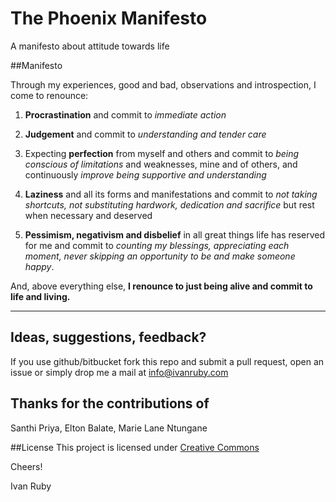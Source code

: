 The Phoenix Manifesto
================

A manifesto about attitude towards life


##Manifesto

Through my experiences, good and bad, observations and introspection, I come to renounce:

1. **Procrastination** and commit to *immediate action*

2. **Judgement** and commit to *understanding and tender care*

3. Expecting **perfection** from myself and others and commit to *being conscious of limitations* and weaknesses, mine and of others, and continuously *improve being supportive and understanding*

4. **Laziness** and all its forms and manifestations and commit to *not taking shortcuts, not substituting hardwork, dedication and sacrifice* but rest when necessary and deserved

5. **Pessimism, negativism and disbelief** in all great things life has reserved for me and commit to *counting my blessings, appreciating each moment, never skipping an opportunity to be and make someone happy*.


And, above everything else, **I renounce to just being alive and commit to life and living.**

***

## Ideas, suggestions, feedback?
If you use github/bitbucket fork this repo and submit a pull request, open an issue or simply drop me a mail at info@ivanruby.com


## Thanks for the contributions of
Santhi Priya, Elton Balate, Marie Lane Ntungane


##License
This project is licensed under [Creative Commons](http://creativecommons.org/licenses/by-nc-sa/4.0/)

Cheers!

Ivan Ruby